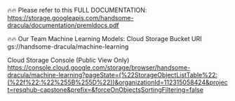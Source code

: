 🔥🔥 Please refer to this FULL DOCUMENTATION:
https://storage.googleapis.com/handsome-dracula/documentation/premldocs.pdf

🔥🔥 Our Team Machine Learning Models:
Cloud Storage Bucket URI
gs://handsome-dracula/machine-learning

Cloud Storage Console (Public View Only)
https://console.cloud.google.com/storage/browser/handsome-dracula/machine-learning?pageState=(%22StorageObjectListTable%22:(%22f%22:%22%255B%255D%22))&organizationId=112315058424&project=resqhub-capstone&prefix=&forceOnObjectsSortingFiltering=false